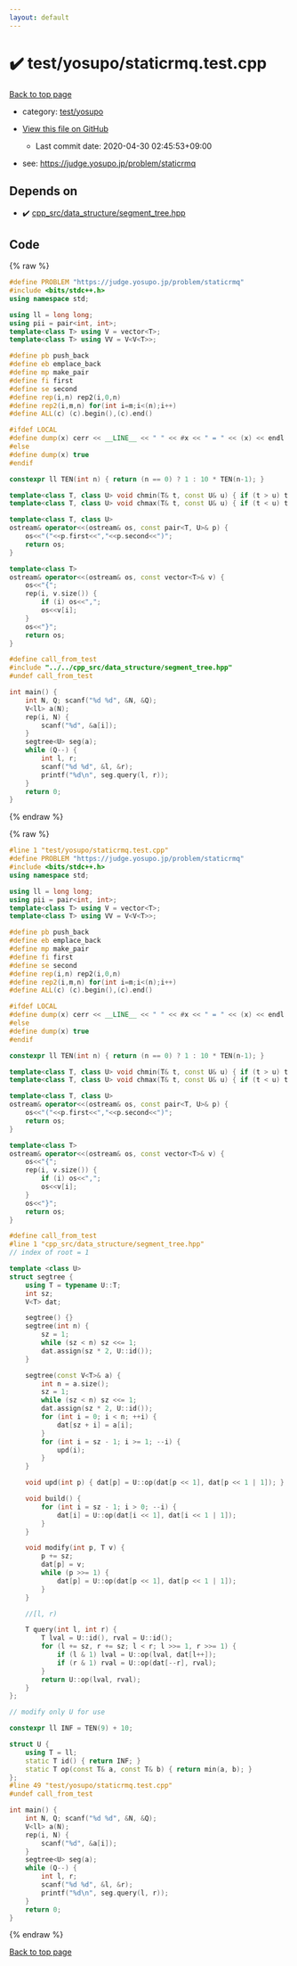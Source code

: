 ```yaml
---
layout: default
---
```


<!-- mathjax config similar to math.stackexchange -->
<script type="text/javascript" async
  src="https://cdnjs.cloudflare.com/ajax/libs/mathjax/2.7.5/MathJax.js?config=TeX-MML-AM_CHTML">
</script>
<script type="text/x-mathjax-config">
  MathJax.Hub.Config({
    TeX: { equationNumbers: { autoNumber: "AMS" }},
    tex2jax: {
      inlineMath: [ ['$','$'] ],
      processEscapes: true
    },
    "HTML-CSS": { matchFontHeight: false },
    displayAlign: "left",
    displayIndent: "2em"
  });
</script>

<script type="text/javascript" src="https://cdnjs.cloudflare.com/ajax/libs/jquery/3.4.1/jquery.min.js"></script>
<script src="https://cdn.jsdelivr.net/npm/jquery-balloon-js@1.1.2/jquery.balloon.min.js" integrity="sha256-ZEYs9VrgAeNuPvs15E39OsyOJaIkXEEt10fzxJ20+2I=" crossorigin="anonymous"></script>
<script type="text/javascript" src="../../../assets/js/copy-button.js"></script>
<link rel="stylesheet" href="../../../assets/css/copy-button.css" />


# :heavy_check_mark: test/yosupo/staticrmq.test.cpp

<a href="../../../index.html">Back to top page</a>

* category: <a href="../../../index.html#0b58406058f6619a0f31a172defc0230">test/yosupo</a>
* <a href="{{ site.github.repository_url }}/blob/master/test/yosupo/staticrmq.test.cpp">View this file on GitHub</a>
    - Last commit date: 2020-04-30 02:45:53+09:00


* see: <a href="https://judge.yosupo.jp/problem/staticrmq">https://judge.yosupo.jp/problem/staticrmq</a>


## Depends on

* :heavy_check_mark: <a href="../../../library/cpp_src/data_structure/segment_tree.hpp.html">cpp_src/data_structure/segment_tree.hpp</a>


## Code

<a id="unbundled"></a>
{% raw %}
```cpp
#define PROBLEM "https://judge.yosupo.jp/problem/staticrmq"
#include <bits/stdc++.h>
using namespace std;

using ll = long long;
using pii = pair<int, int>;
template<class T> using V = vector<T>;
template<class T> using VV = V<V<T>>;

#define pb push_back
#define eb emplace_back
#define mp make_pair
#define fi first
#define se second
#define rep(i,n) rep2(i,0,n)
#define rep2(i,m,n) for(int i=m;i<(n);i++)
#define ALL(c) (c).begin(),(c).end()

#ifdef LOCAL
#define dump(x) cerr << __LINE__ << " " << #x << " = " << (x) << endl
#else 
#define dump(x) true
#endif

constexpr ll TEN(int n) { return (n == 0) ? 1 : 10 * TEN(n-1); }

template<class T, class U> void chmin(T& t, const U& u) { if (t > u) t = u; }
template<class T, class U> void chmax(T& t, const U& u) { if (t < u) t = u; }

template<class T, class U>
ostream& operator<<(ostream& os, const pair<T, U>& p) {
	os<<"("<<p.first<<","<<p.second<<")";
	return os;
}

template<class T>
ostream& operator<<(ostream& os, const vector<T>& v) {
	os<<"{";
	rep(i, v.size()) {
		if (i) os<<",";
		os<<v[i];
	}
	os<<"}";
	return os;
}

#define call_from_test
#include "../../cpp_src/data_structure/segment_tree.hpp"
#undef call_from_test

int main() {
	int N, Q; scanf("%d %d", &N, &Q);
	V<ll> a(N);
	rep(i, N) {
		scanf("%d", &a[i]);
	}
	segtree<U> seg(a);
	while (Q--) {
		int l, r;
		scanf("%d %d", &l, &r);
		printf("%d\n", seg.query(l, r));
	}
	return 0;
}
```
{% endraw %}

<a id="bundled"></a>
{% raw %}
```cpp
#line 1 "test/yosupo/staticrmq.test.cpp"
#define PROBLEM "https://judge.yosupo.jp/problem/staticrmq"
#include <bits/stdc++.h>
using namespace std;

using ll = long long;
using pii = pair<int, int>;
template<class T> using V = vector<T>;
template<class T> using VV = V<V<T>>;

#define pb push_back
#define eb emplace_back
#define mp make_pair
#define fi first
#define se second
#define rep(i,n) rep2(i,0,n)
#define rep2(i,m,n) for(int i=m;i<(n);i++)
#define ALL(c) (c).begin(),(c).end()

#ifdef LOCAL
#define dump(x) cerr << __LINE__ << " " << #x << " = " << (x) << endl
#else 
#define dump(x) true
#endif

constexpr ll TEN(int n) { return (n == 0) ? 1 : 10 * TEN(n-1); }

template<class T, class U> void chmin(T& t, const U& u) { if (t > u) t = u; }
template<class T, class U> void chmax(T& t, const U& u) { if (t < u) t = u; }

template<class T, class U>
ostream& operator<<(ostream& os, const pair<T, U>& p) {
	os<<"("<<p.first<<","<<p.second<<")";
	return os;
}

template<class T>
ostream& operator<<(ostream& os, const vector<T>& v) {
	os<<"{";
	rep(i, v.size()) {
		if (i) os<<",";
		os<<v[i];
	}
	os<<"}";
	return os;
}

#define call_from_test
#line 1 "cpp_src/data_structure/segment_tree.hpp"
// index of root = 1

template <class U>
struct segtree {
    using T = typename U::T;
    int sz;
    V<T> dat;

    segtree() {}
    segtree(int n) {
        sz = 1;
        while (sz < n) sz <<= 1;
        dat.assign(sz * 2, U::id());
    }

    segtree(const V<T>& a) {
        int n = a.size();
        sz = 1;
        while (sz < n) sz <<= 1;
        dat.assign(sz * 2, U::id());
        for (int i = 0; i < n; ++i) {
            dat[sz + i] = a[i];
        }
        for (int i = sz - 1; i >= 1; --i) {
            upd(i);
        }
    }

    void upd(int p) { dat[p] = U::op(dat[p << 1], dat[p << 1 | 1]); }

    void build() {
        for (int i = sz - 1; i > 0; --i) {
            dat[i] = U::op(dat[i << 1], dat[i << 1 | 1]);
        }
    }

    void modify(int p, T v) {
        p += sz;
        dat[p] = v;
        while (p >>= 1) {
            dat[p] = U::op(dat[p << 1], dat[p << 1 | 1]);
        }
    }

    //[l, r)

    T query(int l, int r) {
        T lval = U::id(), rval = U::id();
        for (l += sz, r += sz; l < r; l >>= 1, r >>= 1) {
            if (l & 1) lval = U::op(lval, dat[l++]);
            if (r & 1) rval = U::op(dat[--r], rval);
        }
        return U::op(lval, rval);
    }
};

// modify only U for use

constexpr ll INF = TEN(9) + 10;

struct U {
    using T = ll;
    static T id() { return INF; }
    static T op(const T& a, const T& b) { return min(a, b); }
};
#line 49 "test/yosupo/staticrmq.test.cpp"
#undef call_from_test

int main() {
	int N, Q; scanf("%d %d", &N, &Q);
	V<ll> a(N);
	rep(i, N) {
		scanf("%d", &a[i]);
	}
	segtree<U> seg(a);
	while (Q--) {
		int l, r;
		scanf("%d %d", &l, &r);
		printf("%d\n", seg.query(l, r));
	}
	return 0;
}

```
{% endraw %}

<a href="../../../index.html">Back to top page</a>

